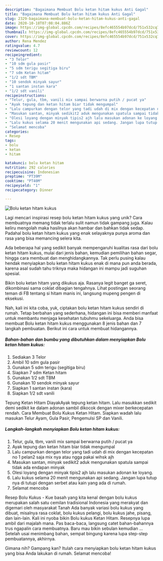 ```yaml
---
description: "Bagaimana Membuat Bolu ketan hitam kukus Anti Gagal"
title: "Bagaimana Membuat Bolu ketan hitam kukus Anti Gagal"
slug: 2329-bagaimana-membuat-bolu-ketan-hitam-kukus-anti-gagal
date: 2020-10-18T07:08:04.886Z
image: https://img-global.cpcdn.com/recipes/8efc465554b97dcd/751x532cq70/bolu-ketan-hitam-kukus-foto-resep-utama.jpg
thumbnail: https://img-global.cpcdn.com/recipes/8efc465554b97dcd/751x532cq70/bolu-ketan-hitam-kukus-foto-resep-utama.jpg
cover: https://img-global.cpcdn.com/recipes/8efc465554b97dcd/751x532cq70/bolu-ketan-hitam-kukus-foto-resep-utama.jpg
author: Rena Mendez
ratingvalue: 4.7
reviewcount: 12
recipeingredient:
- "3 Telor"
- "10 sdm gula pasir"
- "5 sdm terigu segitiga biru"
- "7 sdm Ketan hitam"
- "1/2 sdt TBM"
- "10 sendok minyak sayur"
- "1 santan instan kara"
- "1/2 sdt vanili"
recipeinstructions:
- "Telur, gula, tbm, vanili mix sampai berwarna putih / pucat ya"
- "Ayak tepung dan ketan hitam biar tidak mengumpal"
- "Lalu campurkan dengan telor yang tadi udah di mix dengan kecepatan no 1 pelan2 saja mix nya atau ngga pakai wihsk ajh"
- "Masukan santan, minyak sedikit2 aduk mengunakan spatula sampai tidak ada endapan minyak"
- "Olesi loyang dengan minyak tipis2 ajh lalu masukan adonan ke loyang."
- "Lalu kukus selama 20 menit mengunakan api sedang. Jangan lupa tutup nya di tutupi dengan serbet atau kain yang ada di rumah."
- "Selamat mencoba"
categories:
- Resep
tags:
- bolu
- ketan
- hitam

katakunci: bolu ketan hitam 
nutrition: 292 calories
recipecuisine: Indonesian
preptime: "PT39M"
cooktime: "PT40M"
recipeyield: "1"
recipecategory: Dinner

---
```



![Bolu ketan hitam kukus](https://img-global.cpcdn.com/recipes/8efc465554b97dcd/751x532cq70/bolu-ketan-hitam-kukus-foto-resep-utama.jpg)

Lagi mencari inspirasi resep bolu ketan hitam kukus yang unik? Cara membuatnya memang tidak terlalu sulit namun tidak gampang juga. Kalau keliru mengolah maka hasilnya akan hambar dan bahkan tidak sedap. Padahal bolu ketan hitam kukus yang enak selayaknya punya aroma dan rasa yang bisa memancing selera kita.

Ada beberapa hal yang sedikit banyak mempengaruhi kualitas rasa dari bolu ketan hitam kukus, mulai dari jenis bahan, kemudian pemilihan bahan segar, hingga cara membuat dan menghidangkannya. Tak perlu pusing kalau hendak menyiapkan bolu ketan hitam kukus enak di mana pun anda berada, karena asal sudah tahu triknya maka hidangan ini mampu jadi suguhan spesial.

Bikin bolu ketan hitam yang dikukus aja. Rasanya legit banget ga seret, dikombinasi sama coklat dibagian tengahnya. Lihat postingan seorang teman di FB tentang si hitam manis ini, langsung mupeng pengen di eksekusi.


Nah, kali ini kita coba, yuk, ciptakan bolu ketan hitam kukus sendiri di rumah. Tetap berbahan yang sederhana, hidangan ini bisa memberi manfaat untuk membantu menjaga kesehatan tubuhmu sekeluarga. Anda bisa membuat Bolu ketan hitam kukus menggunakan 8 jenis bahan dan 7 langkah pembuatan. Berikut ini cara untuk membuat hidangannya.

<!--inarticleads1-->

##### Bahan-bahan dan bumbu yang dibutuhkan dalam menyiapkan Bolu ketan hitam kukus:

1. Sediakan 3 Telor
1. Ambil 10 sdm gula pasir
1. Gunakan 5 sdm terigu (segitiga biru)
1. Siapkan 7 sdm Ketan hitam
1. Gunakan 1/2 sdt TBM
1. Gunakan 10 sendok minyak sayur
1. Siapkan 1 santan instan (kara)
1. Siapkan 1/2 sdt vanili


Tepung Ketan Hitam DiayakAyak tepung ketan hitam. Lalu masukkan sedikit demi sedikit ke dalam adonan sambil dikocok dengan mixer berkecepatan rendah. Cara Membuat Bolu Kukus Ketan Hitam. Siapkan wadah lalu masukan Telur Ayam, Gula Pasir, Pengemulsi SP dan Vanili. 

<!--inarticleads2-->

##### Langkah-langkah menyiapkan Bolu ketan hitam kukus:

1. Telur, gula, tbm, vanili mix sampai berwarna putih / pucat ya
1. Ayak tepung dan ketan hitam biar tidak mengumpal
1. Lalu campurkan dengan telor yang tadi udah di mix dengan kecepatan no 1 pelan2 saja mix nya atau ngga pakai wihsk ajh
1. Masukan santan, minyak sedikit2 aduk mengunakan spatula sampai tidak ada endapan minyak
1. Olesi loyang dengan minyak tipis2 ajh lalu masukan adonan ke loyang.
1. Lalu kukus selama 20 menit mengunakan api sedang. Jangan lupa tutup nya di tutupi dengan serbet atau kain yang ada di rumah.
1. Selamat mencoba


Resep Bolu Kukus - Kue basah yang kita kenal dengan bolu kukus merupakan salah satu cemilan tradisional Indonesia yang merakyat dan digemari oleh masyarakat Tanah Ada banyak variasi bolu kukus yang dibuat, misalnya rasa coklat, bolu kukus pelangi, bolu kukus jahe, pisang, dan lain-lain. Kali ini nyoba bikin Bolu kukus Ketan Hitam. Resepnya lupa ambil dari majalah mana. Pas baca-baca, langsung catet bahan-bahannya trus ngapalin cara membuatnya. Baru mau bikin sebulan kemudian … Setelah usai menimbang bahan, sempat bingung karena lupa step-step pembuatannya, akhirnya. 

Gimana nih? Gampang kan? Itulah cara menyiapkan bolu ketan hitam kukus yang bisa Anda lakukan di rumah. Selamat mencoba!
